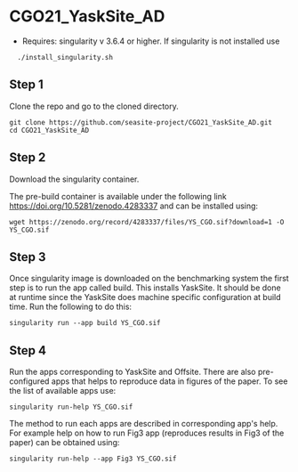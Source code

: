 # CGO21_YaskSite_AD

* Requires: singularity v 3.6.4 or higher. If singularity is not installed use
```
  ./install_singularity.sh
```

## Step 1
Clone the repo and go to the cloned directory.
```
git clone https://github.com/seasite-project/CGO21_YaskSite_AD.git 
cd CGO21_YaskSite_AD
```

## Step 2
Download the singularity container. 

The pre-build container is available under the following link https://doi.org/10.5281/zenodo.4283337
and can be installed using:
```
wget https://zenodo.org/record/4283337/files/YS_CGO.sif?download=1 -O YS_CGO.sif
```

## Step 3
Once singularity image is downloaded on the benchmarking system the first step is to run the app called build.
This installs YaskSite. It should be done at runtime since the YaskSite does machine specific configuration
at build time. Run the following to do this:
```
singularity run --app build YS_CGO.sif 
```

## Step 4
Run the apps corresponding to YaskSite and Offsite. There are also pre-configured apps that helps to 
reproduce data in figures of the paper. To see the list of available apps use: 
```
singularity run-help YS_CGO.sif
```
The method to run each apps are described in corresponding app's help. For example help on how to run Fig3 app 
(reproduces results in Fig3 of the paper) can be obtained using:
```
singularity run-help --app Fig3 YS_CGO.sif
```
